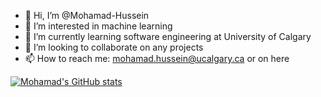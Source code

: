 - 👋 Hi, I’m @Mohamad-Hussein
- 👀 I’m interested in machine learning
- 🌱 I’m currently learning software engineering at University of Calgary
- 💞️ I’m looking to collaborate on any projects
- 📫 How to reach me: mohamad.hussein@ucalgary.ca or on here

<!---
Mohamad-Hussein/Mohamad-Hussein is a ✨ special ✨ repository because its `README.md` (this file) appears on your GitHub profile.
You can click the Preview link to take a look at your changes.
--->
[![Mohamad's GitHub stats](https://github-readme-stats.vercel.app/api?username=Mohamad-Hussein&theme=synthwave)](https://github.com/anuraghazra/github-readme-stats)

